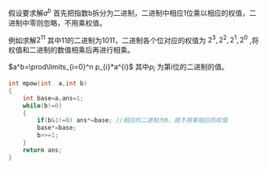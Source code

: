 假设要求解$a^b$ 首先把指数b拆分为二进制，二进制中相应1位乘以相应的权值，二进制中零则忽略，不用乘权值。

例如求解$2^{11}$ 其中11的二进制为1011，二进制各个位对应的权值为 $2^3,2^2,2^1,2^0$	,将权值和二进制的数值相乘后再进行相乘。

$a^b=\prod\limits_{i=0}^n p_{i}*a^{i}$ 其中$p_{i}$ 为第i位的二进制的值。

```cpp
int mpow(int  a,int b)
{
    int base=a,ans=1;
    while(b!=0)
    {
        if(b&1!=0) ans*=base; //相应的二进制为0，就不用乘相应的权值
        base*=base;
        b>>=1;
    }
    return ans;
}
```

 